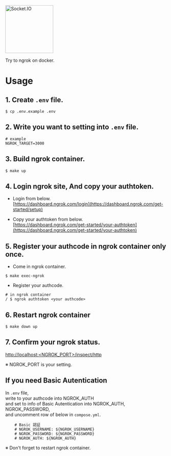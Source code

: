 <a href="https://ngrok.com/">
<img alt="Socket.IO" src="https://ngrok.com/static/img/ngrok-white.svg" 
  height="150"
/></a>

Try to ngrok on docker.

# Usage

## 1. Create `.env` file.

```
$ cp .env.example .env
```

## 2. Write you want to setting into `.env` file.

```
# example
NGROK_TARGET=3000
```

## 3. Build ngrok container.

```
$ make up
```

## 4. Login ngrok site, And copy your authtoken.

- Login from below.  
  [https://dashboard.ngrok.com/login](https://dashboard.ngrok.com/get-started/setup)

- Copy your authtoken from below.  
  [https://dashboard.ngrok.com/get-started/your-authtoken](https://dashboard.ngrok.com/get-started/your-authtoken)

## 5. Register your authcode in ngrok container only once.

- Come in ngrok container.

```
$ make exec-ngrok
```

- Register your authcode.

```
# in ngrok container
/ $ ngrok authtoken <your authcode>
```

## 6. Restart ngrok container

```
$ make down up
```

## 7. Confirm your ngrok status.

[http://localhost:<NGROK_PORT>/inspect/http](http://localhost:<NGROK_PORT>/inspect/http)

※ NGROK_PORT is your setting.

## If you need Basic Autentication

In `.env` file,  
write to your authcode into NGROK_AUTH  
and set to info of Basic Autentication into NGROK_AUTH, NGROK_PASSWORD,  
and uncomment row of below in `compose.yml`.

```
    # Basic 認証
    # NGROK_USERNAME: ${NGROK_USERNAME}
    # NGROK_PASSWORD: ${NGROK_PASSWORD}
    # NGROK_AUTH: ${NGROK_AUTH}
```

※ Don't forget to restart ngrok container.
